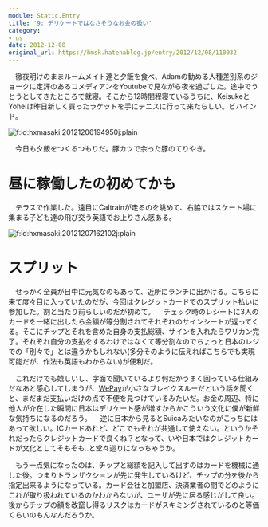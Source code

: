 ```yaml
---
module: Static.Entry
title: '9: デリケートではなさそうなお金の扱い'
category:
- us
date: 2012-12-08
original_url: https://hmsk.hatenablog.jp/entry/2012/12/08/110032
---
```


　徹夜明けのままルームメイト達と夕飯を食べ、Adamの勧める人種差別系のジョークに定評のあるコメディアンをYoutubeで見ながら夜を過ごした。途中でうとうとしてきたところで就寝。そこから12時間程寝ているうちに、KeisukeとYoheiは昨日新しく買ったラケットを手にテニスに行って来たらしい。ビハインド。

<p><span itemscope itemtype="http://schema.org/Photograph"><img src="http://cdn-ak.f.st-hatena.com/images/fotolife/h/hxmasaki/20121206/20121206194950.jpg" alt="f:id:hxmasaki:20121206194950j:plain" title="f:id:hxmasaki:20121206194950j:plain" class="hatena-fotolife" itemprop="image"></span></p>

　今日も夕飯をつくるつもりだ。豚カツで余った豚のてりやき。

# 昼に稼働したの初めてかも

　テラスで作業した。遠目にCaltrainが走るのを眺めて、右脇ではスケート場に集まる子ども達の飛び交う英語でお上りさん感ある。

<p><span itemscope itemtype="http://schema.org/Photograph"><img src="http://cdn-ak.f.st-hatena.com/images/fotolife/h/hxmasaki/20121207/20121207162102.jpg" alt="f:id:hxmasaki:20121207162102j:plain" title="f:id:hxmasaki:20121207162102j:plain" class="hatena-fotolife" itemprop="image"></span></p>


# スプリット
　せっかく全員が日中に元気なのもあって、近所にランチに出かける。こちらに来て度々目に入っていたのだが、今回はクレジットカードでのスプリット払いに参加した。割と当たり前らしいのだが初めて。
　チェック時のレシートに3人のカードを一緒に出したら金額が等分割されてそれぞれのサインシートが返ってくる。そこにチップとそれを含めた自身の支払総額、サインを入れたらワリカン完了。それぞれ自分の支払をするわけではなくて等分割なのでちょっと日本のレジでの「別々で」とは違うかもしれない(多分そのように伝えればこちらでも実現可能だが、作法も英語もわからない)が便利だ。

　これだけでも嬉しいし、字面で聞いているより何だかうまく回っている仕組みだなあと感心してしまうが、[WePay](https://www.wepay.com/)が小さなブレイクスルーだという話を聞くと、まだまだ支払いだけの点で不便を見つけているみたいだ。お金の周辺、特に他人が介在した瞬間に日本はデリケート感が増すからかこういう文化に僕が新鮮な気持ちになるのだろう。
　逆に日本から見るとSuicaみたいなのがこっちにはあって欲しい。ICカードあれど、どこでもそれが共通して使えない。というかそれだったらクレジットカードで良くね？となって、いや日本ではクレジットカードが文化としてそもそも..と堂々巡りになっちゃうか。

　もう一点気になったのは、チップと総額を記入して出すのはカードを機械に通した後。つまりトランザクションが先に発生しているけど、チップの分を後から指定出来るようになっている。カード会社と加盟店、決済業者の間でどのようにこれが取り扱われているのかわからないが、ユーザが先に居る感じがして良い。後からチップの額を改竄し得るリスクはカードがスキミングされているのと等価くらいのもんなんだろうか。
